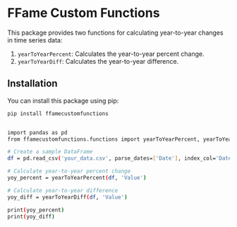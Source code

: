 # FFame Custom Functions

This package provides two functions for calculating year-to-year changes in time series data:
1. `yearToYearPercent`: Calculates the year-to-year percent change.
2. `yearToYearDiff`: Calculates the year-to-year difference.

## Installation

You can install this package using pip:

```bash
pip install ffamecustomfunctions


import pandas as pd
from ffamecustomfunctions.functions import yearToYearPercent, yearToYearDiff

# Create a sample DataFrame
df = pd.read_csv('your_data.csv', parse_dates=['Date'], index_col='Date')

# Calculate year-to-year percent change
yoy_percent = yearToYearPercent(df, 'Value')

# Calculate year-to-year difference
yoy_diff = yearToYearDiff(df, 'Value')

print(yoy_percent)
print(yoy_diff)
